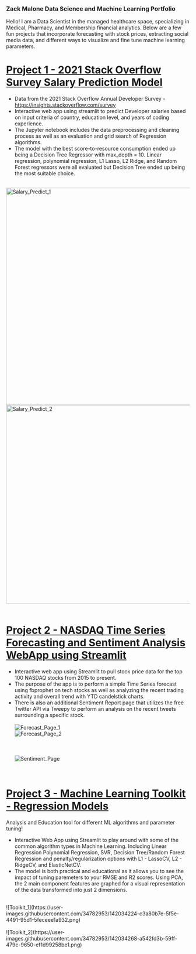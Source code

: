 <h3>Zack Malone Data Science and Machine Learning Portfolio</h3> 
Hello! I am a Data Scientist in the managed healthcare space, specializing in Medical, Pharmacy, and Membership financial analytics. Below are a few fun projects that incorporate forecasting with stock prices, extracting social media data, and different ways to visualize and fine tune machine learning parameters.
<br>

# [Project 1 - 2021 Stack Overflow Survey Salary Prediction Model](https://github.com/zmalone91/Developer_Salary)

* Data from the 2021 Stack Overflow Annual Developer Survey - https://insights.stackoverflow.com/survey
* Interactive web app using streamlit to predict Developer salaries based on input criteria of country, education level, and years of coding experience.<br>
* The Jupyter notebook includes the data preprocessing and cleaning process as well as an evaluation and grid search of Regression algorithms.<br>
* The model with the best score-to-resource consumption ended up being a Decision Tree Regressor with max_depth = 10. Linear regression, polynomial regression, L1 Lasso, L2 Ridge, and Random Forest regressors were all evaluated but Decision Tree ended up being the most suitable choice.<br>
<br>
<img width="593" alt="Salary_Predict_1" src="https://user-images.githubusercontent.com/34782953/141933850-a99b2d78-a484-41a1-9911-5ab3c3d4a9f9.png"><br>
<img width="542" alt="Salary_Predict_2" src="https://user-images.githubusercontent.com/34782953/141933865-d248a219-0cf7-40bf-9db2-65d153971887.png"><br>
<br>

# [Project 2 - NASDAQ Time Series Forecasting and Sentiment Analysis WebApp using Streamlit](https://github.com/zmalone91/Stock_Prediction)
* Interactive web app using Streamlit to pull stock price data for the top 100 NASDAQ stocks from 2015 to present.<br>
* The purpose of the app is to perform a simple Time Series forecast using fbprophet on tech stocks as well as analyzing the recent trading activity and overall trend with YTD candelstick charts.<br>
* There is also an additional Sentiment Report page that utilizes the free Twitter API via Tweepy to perform an analysis on the recent tweets surrounding a specific stock.<br><br>
![Forecast_Page_1](https://user-images.githubusercontent.com/34782953/141825954-ff8c391a-063f-4c67-96e8-1991dc0dac4e.png)<br>
![Forecast_Page_2](https://user-images.githubusercontent.com/34782953/141826018-2674a5ba-995b-423a-bba1-ac7aa5992f89.png)<br>
<br><br><br>
![Sentiment_Page](https://user-images.githubusercontent.com/34782953/141826079-e901f7a7-0f59-49f2-a7bd-5c729c9bec7b.png)<br>
<br>

# [Project 3 - Machine Learning Toolkit - Regression Models](https://github.com/zmalone91/ML_Toolkit)
Analysis and Education tool for different ML algorithms and parameter tuning!

* Interactive Web App using Streamlit to play around with some of the common algorithm types in Machine Learning. Including Linear Regression Polynomial Regression, SVR, Decision Tree/Random Forest Regression and penalty/regularization options with L1 - LassoCV, L2 - RidgeCV, and ElasticNetCV. <br>
* The model is both practical and educational as it allows you to see the impact of tuning paremeters to your RMSE and R2 scores. Using PCA, the 2 main component features are graphed for a visual representation of the data transformed into just 2 dimensions. <br>
<br>
![Toolkit_1](https://user-images.githubusercontent.com/34782953/142034224-c3a80b7e-5f5e-4491-95d1-5feceee1a932.png)<br>
<br>
![Toolkit_2](https://user-images.githubusercontent.com/34782953/142034268-a542fd3b-59ff-479c-9650-ef1d99258be1.png)

